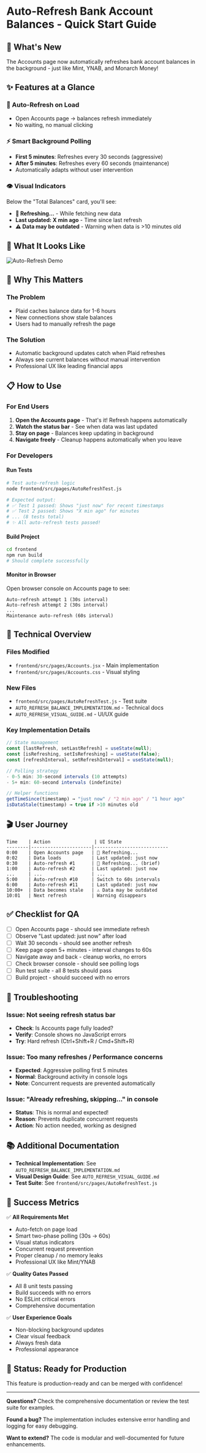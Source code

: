 # Auto-Refresh Bank Account Balances - Quick Start Guide

## 🚀 What's New

The Accounts page now automatically refreshes bank account balances in the background - just like Mint, YNAB, and Monarch Money!

## ✨ Features at a Glance

### 🔄 Auto-Refresh on Load
- Open Accounts page → balances refresh immediately
- No waiting, no manual clicking

### ⚡ Smart Background Polling
- **First 5 minutes**: Refreshes every 30 seconds (aggressive)
- **After 5 minutes**: Refreshes every 60 seconds (maintenance)
- Automatically adapts without user intervention

### 👁️ Visual Indicators
Below the "Total Balances" card, you'll see:
- **🔄 Refreshing...** - While fetching new data
- **Last updated: X min ago** - Time since last refresh
- **⚠️ Data may be outdated** - Warning when data is >10 minutes old

## 📸 What It Looks Like

![Auto-Refresh Demo](https://github.com/user-attachments/assets/c12a3a2d-2edf-4a5d-b260-c93af1a929d4)

## 🎯 Why This Matters

### The Problem
- Plaid caches balance data for 1-6 hours
- New connections show stale balances
- Users had to manually refresh the page

### The Solution
- Automatic background updates catch when Plaid refreshes
- Always see current balances without manual intervention
- Professional UX like leading financial apps

## 📋 How to Use

### For End Users
1. **Open the Accounts page** - That's it! Refresh happens automatically
2. **Watch the status bar** - See when data was last updated
3. **Stay on page** - Balances keep updating in background
4. **Navigate freely** - Cleanup happens automatically when you leave

### For Developers

#### Run Tests
```bash
# Test auto-refresh logic
node frontend/src/pages/AutoRefreshTest.js

# Expected output:
# ✅ Test 1 passed: Shows "just now" for recent timestamps
# ✅ Test 2 passed: Shows "X min ago" for minutes
# ... (8 tests total)
# ✨ All auto-refresh tests passed!
```

#### Build Project
```bash
cd frontend
npm run build
# Should complete successfully
```

#### Monitor in Browser
Open browser console on Accounts page to see:
```
Auto-refresh attempt 1 (30s interval)
Auto-refresh attempt 2 (30s interval)
...
Maintenance auto-refresh (60s interval)
```

## 🔧 Technical Overview

### Files Modified
- `frontend/src/pages/Accounts.jsx` - Main implementation
- `frontend/src/pages/Accounts.css` - Visual styling

### New Files
- `frontend/src/pages/AutoRefreshTest.js` - Test suite
- `AUTO_REFRESH_BALANCE_IMPLEMENTATION.md` - Technical docs
- `AUTO_REFRESH_VISUAL_GUIDE.md` - UI/UX guide

### Key Implementation Details
```javascript
// State management
const [lastRefresh, setLastRefresh] = useState(null);
const [isRefreshing, setIsRefreshing] = useState(false);
const [refreshInterval, setRefreshInterval] = useState(null);

// Polling strategy
- 0-5 min: 30-second intervals (10 attempts)
- 5+ min: 60-second intervals (indefinite)

// Helper functions
getTimeSince(timestamp) → "just now" / "2 min ago" / "1 hour ago"
isDataStale(timestamp) → true if >10 minutes old
```

## 🎬 User Journey

```
Time    | Action                | UI State
--------|----------------------|---------------------------
0:00    | Open Accounts page   | 🔄 Refreshing...
0:02    | Data loads           | Last updated: just now
0:30    | Auto-refresh #1      | 🔄 Refreshing... (brief)
1:00    | Auto-refresh #2      | Last updated: just now
...     | ...                  | ...
5:00    | Auto-refresh #10     | Switch to 60s intervals
6:00    | Auto-refresh #11     | Last updated: just now
10:00+  | Data becomes stale   | ⚠️ Data may be outdated
10:01   | Next refresh         | Warning disappears
```

## ✅ Checklist for QA

- [ ] Open Accounts page - should see immediate refresh
- [ ] Observe "Last updated: just now" after load
- [ ] Wait 30 seconds - should see another refresh
- [ ] Keep page open 5+ minutes - interval changes to 60s
- [ ] Navigate away and back - cleanup works, no errors
- [ ] Check browser console - should see polling logs
- [ ] Run test suite - all 8 tests should pass
- [ ] Build project - should succeed with no errors

## 🐛 Troubleshooting

### Issue: Not seeing refresh status bar
- **Check**: Is Accounts page fully loaded?
- **Verify**: Console shows no JavaScript errors
- **Try**: Hard refresh (Ctrl+Shift+R / Cmd+Shift+R)

### Issue: Too many refreshes / Performance concerns
- **Expected**: Aggressive polling first 5 minutes
- **Normal**: Background activity in console logs
- **Note**: Concurrent requests are prevented automatically

### Issue: "Already refreshing, skipping..." in console
- **Status**: This is normal and expected!
- **Reason**: Prevents duplicate concurrent requests
- **Action**: No action needed, working as designed

## 📚 Additional Documentation

- **Technical Implementation**: See `AUTO_REFRESH_BALANCE_IMPLEMENTATION.md`
- **Visual Design Guide**: See `AUTO_REFRESH_VISUAL_GUIDE.md`
- **Test Suite**: See `frontend/src/pages/AutoRefreshTest.js`

## 🎯 Success Metrics

✅ **All Requirements Met**
- Auto-fetch on page load
- Smart two-phase polling (30s → 60s)
- Visual status indicators
- Concurrent request prevention
- Proper cleanup / no memory leaks
- Professional UX like Mint/YNAB

✅ **Quality Gates Passed**
- All 8 unit tests passing
- Build succeeds with no errors
- No ESLint critical errors
- Comprehensive documentation

✅ **User Experience Goals**
- Non-blocking background updates
- Clear visual feedback
- Always fresh data
- Professional appearance

## 🚦 Status: Ready for Production

This feature is production-ready and can be merged with confidence!

---

**Questions?** Check the comprehensive documentation or review the test suite for examples.

**Found a bug?** The implementation includes extensive error handling and logging for easy debugging.

**Want to extend?** The code is modular and well-documented for future enhancements.
